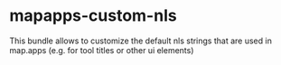 # mapapps-custom-nls
This bundle allows to customize the default nls strings that are used in map.apps (e.g. for tool titles or other ui elements)

